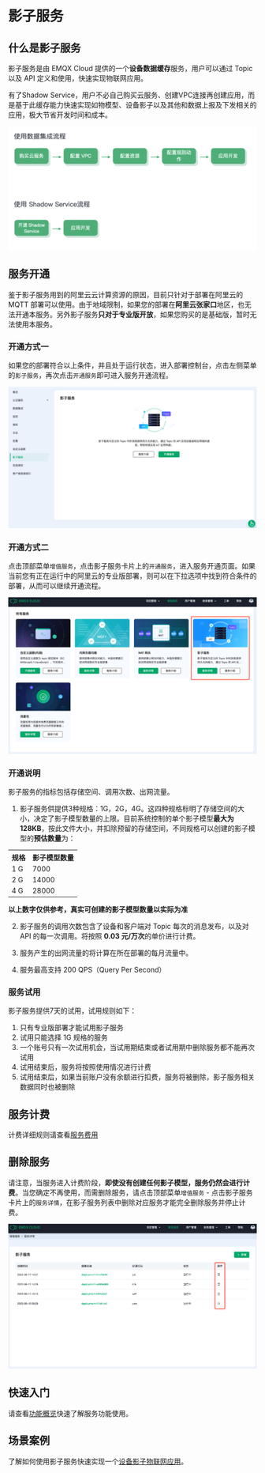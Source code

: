 # 影子服务

## 什么是影子服务

影子服务是由 EMQX Cloud 提供的一个**设备数据缓存**服务，用户可以通过 Topic 以及 API 定义和使用，快速实现物联网应用。


有了Shadow Service，用户不必自己购买云服务、创建VPC连接再创建应用，而是基于此缓存能力快速实现如物模型、设备影子以及其他和数据上报及下发相关的应用，极大节省开发时间和成本。

![Benefit](./_assets/benefit.png)

## 服务开通

鉴于影子服务用到的阿里云云计算资源的原因，目前只针对于部署在阿里云的 MQTT 部署可以使用。由于地域限制，如果您的部署在**阿里云张家口**地区，也无法开通本服务。另外影子服务**只对于专业版开放**，如果您购买的是基础版，暂时无法使用本服务。

### 开通方式一
如果您的部署符合以上条件，并且处于运行状态，进入部署控制台，点击左侧菜单的`影子服务`，再次点击`开通服务`即可进入服务开通流程。

![entry](./_assets/entry01.png)

### 开通方式二
点击顶部菜单`增值服务`，点击影子服务卡片上的`开通服务`，进入服务开通页面。如果当前您有正在运行中的阿里云的专业版部署，则可以在下拉选项中找到符合条件的部署，从而可以继续开通流程。

![entry](./_assets/entry02.png)

### 开通说明
影子服务的指标包括存储空间、调用次数、出网流量。

1. 影子服务供提供3种规格：1G，2G，4G。这四种规格标明了存储空间的大小，决定了影子模型数量的上限。目前系统控制的单个影子模型**最大为 128KB**，按此文件大小，并扣除预留的存储空间，不同规格可以创建的影子模型的**预估数量**为：

<table>
   <tr>
      <th>规格</th>
      <th>影子模型数量</th>
   </tr>
   <tr>
      <td>1 G</td>
      <td>7000</td>
   </tr>
   <tr>
      <td>2 G</td>
      <td>14000</td>
   </tr>
   <tr>
      <td>4 G</td>
      <td>28000</td>
   </tr>
</table>

**以上数字仅供参考，真实可创建的影子模型数量以实际为准**


2. 影子服务的调用次数包含了设备和客户端对 Topic 每次的消息发布，以及对 API 的每一次调用。将按照 **0.03 元/万次**的单价进行计费。

3. 服务产生的出网流量的将计算在所在部署的每月流量中。

4. 服务最高支持 200 QPS（Query Per Second）

### 服务试用

影子服务提供7天的试用，试用规则如下：

1. 只有专业版部署才能试用影子服务
2. 试用只能选择 1G 规格的服务
3. 一个账号只有一次试用机会，当试用期结束或者试用期中删除服务都不能再次试用
3. 试用结束后，服务将按照使用情况进行计费
4. 试用结束后，如果当前账户没有余额进行扣费，服务将被删除，影子服务相关数据同时也被删除

## 服务计费

计费详细规则请查看[服务费用](./pricing.md)


## 删除服务

请注意，当服务进入计费阶段，**即使没有创建任何影子模型，服务仍然会进行计费**。当您确定不再使用，而需删除服务，请点击顶部菜单`增值服务` - 点击影子服务卡片上的`服务详情`，在影子服务列表中删除对应服务才能完全删除服务并停止计费。

![delete](./_assets/deletion.png)

## 快速入门

请查看[功能概览](./feature.md)快速了解服务功能使用。

## 场景案例

了解如何使用影子服务快速实现一个[设备影子物联网应用](./device_shadow.md)。


